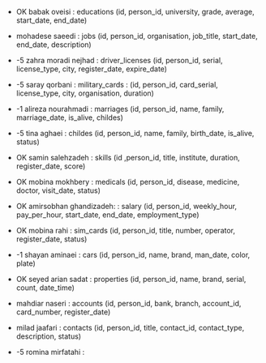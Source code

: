 - OK babak oveisi : educations (id, person_id, university, grade, average, start_date, end_date)    

- mohadese saeedi : jobs (id, person_id, organisation, job_title, start_date, end_date, description)

- -5 zahra moradi nejhad : driver_licenses (id, person_id, serial, license_type, city, register_date, expire_date)

- -5 saray qorbani : military_cards : (id, person_id, card_serial, license_type, city, organisation, duration)

- -1 alireza nourahmadi : marriages (id, person_id, name, family, marriage_date, is_alive, childes)

- -5 tina aghaei : childes (id, person_id, name, family, birth_date, is_alive, status)

- OK samin salehzadeh : skills (id ,person_id, title, institute, duration, register_date, score)

- OK mobina mokhbery : medicals (id, person_id, disease, medicine, doctor, visit_date, status)

- OK amirsobhan ghandizadeh:  : salary (id, person_id, weekly_hour, pay_per_hour, start_date, end_date, employment_type)

- OK mobina rahi : sim_cards (id, person_id, title, number, operator, register_date, status)

- -1 shayan aminaei : cars (id, person_id, name, brand, man_date, color, plate)

- OK seyed arian sadat : properties (id, person_id, name, brand, serial, count, date_time)

- mahdiar naseri : accounts (id, person_id, bank, branch, account_id, card_number, register_date)

- milad jaafari : contacts (id, person_id, title, contact_id, contact_type, description, status)

- -5 romina mirfatahi : 